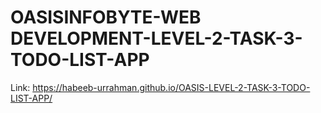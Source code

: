 # OASISINFOBYTE-WEB DEVELOPMENT-LEVEL-2-TASK-3-TODO-LIST-APP

Link: https://habeeb-urrahman.github.io/OASIS-LEVEL-2-TASK-3-TODO-LIST-APP/
